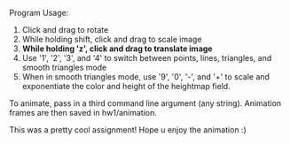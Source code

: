 Program Usage:

1. Click and drag to rotate
2. While holding shift, click and drag to scale image
3. **While holding 'z', click and drag to translate image**
4. Use '1', '2', '3', and '4' to switch between points, lines, triangles, and smooth triangles mode
5. When in smooth triangles mode, use '9', '0', '-', and '+' to scale and exponentiate the color and height of the heightmap field.

To animate, pass in a third command line argument (any string). Animation frames are then saved in hw1/animation.

This was a pretty cool assignment! Hope u enjoy the animation :)